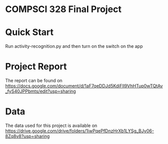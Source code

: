 # COMPSCI 328 Final Project

# Quick Start

Run activity-recognition.py and then turn on the switch on the app

# Project Report

The report can be found on https://docs.google.com/document/d/1aF7qeDDJd5KdiFll9VhHTup0wTQtAv_fyS40JPPbmts/edit?usp=sharing

# Data

The data used for this project is available on https://drive.google.com/drive/folders/1iwPqePfDnzHrXb1LYSg_BJy06-8Zq8v8?usp=sharing
